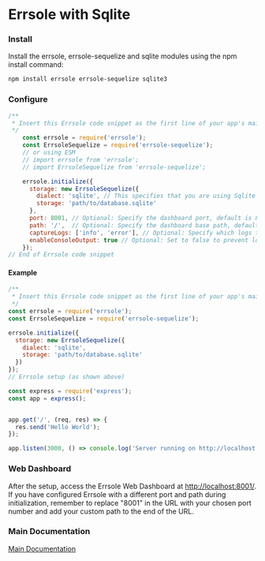 # Errsole with Sqlite

### Install

Install the errsole, errsole-sequelize and sqlite modules using the npm install command:

```bash
npm install errsole errsole-sequelize sqlite3
```

### Configure

```javascript
/**
 * Insert this Errsole code snippet as the first line of your app's main file
 */
    const errsole = require('errsole');
    const ErrsoleSequelize = require('errsole-sequelize');
    // or using ESM
    // import errsole from 'errsole';
    // import ErrsoleSequelize from 'errsole-sequelize';

    errsole.initialize({
      storage: new ErrsoleSequelize({
        dialect: 'sqlite', // This specifies that you are using Sqlite
        storage: 'path/to/database.sqlite'
      },
      port: 8001, // Optional: Specify the dashboard port, default is 8001
      path: '/',  // Optional: Specify the dashboard base path, default is '/'
      captureLogs: ['info', 'error'], // Optional: Specify which logs to capture, default is ['info', 'error']
      enableConsoleOutput: true // Optional: Set to false to prevent logs from printing in the terminal, default is true
    });
// End of Errsole code snippet
```

#### Example

```javascript
/**
 * Insert this Errsole code snippet as the first line of your app's main file
 */
const errsole = require('errsole');
const ErrsoleSequelize = require('errsole-sequelize');

errsole.initialize({
  storage: new ErrsoleSequelize({
    dialect: 'sqlite',
    storage: 'path/to/database.sqlite'
  })
});
// Errsole setup (as shown above)

const express = require('express');
const app = express();


app.get('/', (req, res) => {
  res.send('Hello World');
});

app.listen(3000, () => console.log('Server running on http://localhost:3000'));
```

### Web Dashboard

After the setup, access the Errsole Web Dashboard at [http://localhost:8001/](http://localhost:8001/). If you have configured Errsole with a different port and path during initialization, remember to replace "8001" in the URL with your chosen port number and add your custom path to the end of the URL.

### Main Documentation

[Main Documentation](/README.md)
